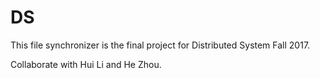 # DS
This file synchronizer is the final project for Distributed System Fall 2017.

Collaborate with Hui Li and He Zhou.
